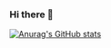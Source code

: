 ### Hi there 👋
[![Anurag's GitHub stats](https://github-readme-stats.vercel.app/api?username=easters14)](https://github.com/anuraghazra/github-readme-stats&theme=dracula)

<!--
**easters14/easters14** is a ✨ _special_ ✨ repository because its `README.md` (this file) appears on your GitHub profile.

Here are some ideas to get you started:

- 🔭 I’m currently working on ...
- 🌱 I’m currently learning ...
- 👯 I’m looking to collaborate on ...
- 🤔 I’m looking for help with ...
- 💬 Ask me about ...
- 📫 How to reach me: ...
- 😄 Pronouns: ...
- ⚡ Fun fact: ...
-->
